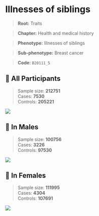 # Illnesses of siblings
> **Root:** Traits  

> **Chapter:** Health and medical history  

> **Phenotype:** Illnesses of siblings  

> **Sub-phenotype:** Breast cancer  

> **Code:** `B20111_5`

## 🧪 All Participants  
> Sample size: **212751**  
> Cases: **7530**  
> Controls: **205221**
<img src="/Traits/Figures/ALL/B20111_5.png"/>
<CsvTable src="/Traits_Data/ALL/LG_B20111_5.csv" label="🔍 View full results" />

## 👨 In Males  
> Sample size: **100756**  
> Cases: **3226**  
> Controls: **97530**
<img src="/Traits/Figures/Male/B20111_5.png"/>
<CsvTable src="/Traits_Data/Male/LG_B20111_5.csv" label="🔍 View full results" />

## 👩 In Females  
> Sample size: **111995**  
> Cases: **4304**  
> Controls: **107691**
<img src="/Traits/Figures/Female/B20111_5.png"/>
<CsvTable src="/Traits_Data/Female/LG_B20111_5.csv" label="🔍 View full results" />
